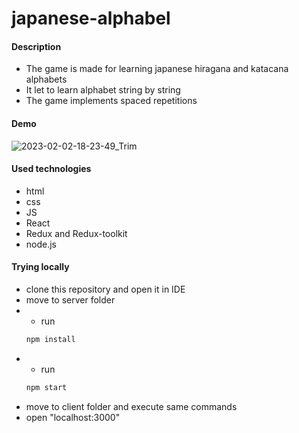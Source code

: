 # japanese-alphabel

#### Description
- The game is made for learning japanese hiragana and katacana alphabets
- It let to learn alphabet string by string
- The game implements spaced repetitions

#### Demo
![2023-02-02-18-23-49_Trim](https://user-images.githubusercontent.com/82396187/216369270-b0beb79b-408e-4e8d-8f45-79b3a23c16e4.gif)

#### Used technologies
- html
- css
- JS
- React
- Redux and Redux-toolkit
- node.js

#### Trying locally
- clone this repository and open it in IDE
- move to server folder
- - run
  ```bash
  npm install
  ```
- - run
  ```bash
  npm start
  ```
- move to client folder and execute same commands
- open "localhost:3000"
